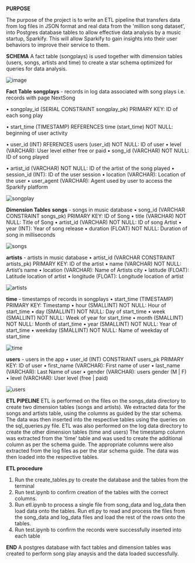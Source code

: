 
**PURPOSE**

The purpose of the project is to write an ETL pipeline that transfers data from log files in JSON format and real data from the 'million song dataset', into Postgres database tables to allow effective data analysis by a music startup, Sparkify. This will allow Sparkify to gain insights into their user behaviors to improve their service to them.

**SCHEMA**
A fact table (songplays) is used together with dimension tables (users, songs, artists and time) to create a star schema optimized for queries for data analysis.

![image](https://user-images.githubusercontent.com/116004104/197465221-4a14d0d6-bb2c-4aa0-9004-1db8d3d71363.png)



**Fact Table**
**songplays** - records in log data associated with song plays i.e. records with page NextSong

 •	songplay_id (SERIAL CONSTRAINT songplay_pk) PRIMARY KEY: ID of each song play
 
 •	start_time (TIMESTAMP) REFERENCES time (start_time) NOT NULL: beginning of user activity
 
 •	user_id (INT) RFERENCES users (user_id) NOT NULL: ID of user
 •	level (VARCHAR): User level either free or paid
 •	song_id (VARCHAR) NOT NULL: ID of song played

•	artist_id (VARCHAR) NOT NULL: ID of the artist of the song played
•	session_id (INT): ID of the user session
•	location (VARCHAR): Location of the user
•	user_agent (VARCHAR): Agent used by user to access the Sparkify platform

![songplay](https://user-images.githubusercontent.com/116004104/197466106-40891804-4c14-40d1-87f0-80cdbd96c588.png)

 
**Dimension Tables**
**songs** - songs in music database
•	song_id (VARCHAR CONSTRAINT songs_pk) PRIMARY KEY: ID of Song
•	title (VARCHAR) NOT NULL: Title of Song
•	artist_id (VARCHAR) NOT NULL: ID of song Artist
•	year (INT): Year of song release
•	duration (FLOAT) NOT NULL: Duration of song in milliseconds
 
![songs](https://user-images.githubusercontent.com/116004104/197466129-a95aa62d-7568-4d90-805b-2cf0ccd0c219.png)



**artists** - artists in music database
•	artist_id (VARCHAR CONSTRAINT artists_pk) PRIMARY KEY: ID of the artist
•	name (VARCHAR) NOT NULL: Artist’s name
•	location (VARCHAR): Name of Artists city
•	latitude (FLOAT): Latitude location of artist
•	longitude (FLOAT): Longitude location of artist
 
![artists](https://user-images.githubusercontent.com/116004104/197466159-dbd2d61c-482b-48a9-b84d-c3c84d89e33a.png)

**time** - timestamps of records in songplays 
•	start_time (TIMESTAMP) PRIMARY KEY: Timestamp
•	hour (SMALLINT) NOT NULL: Hour of start_time
•	day (SMALLINT) NOT NULL: Day of start_time
•	week (SMALLINT) NOT NULL: Week of year for start_time
•	month (SMALLINT) NOT NULL: Month of start_time
•	year (SMALLINT) NOT NULL: Year of start_time
•	weekday (SMALLINT) NOT NULL: Name of weekday of start_time

 ![time](https://user-images.githubusercontent.com/116004104/197466190-c7dd5084-cef2-4beb-b580-6986cb02c029.png)

**users** - users in the app
•	user_id (INT) CONSTRIANT users_pk PRIMARY KEY: ID of user
•	first_name (VARCHAR): First name of user
•	last_name (VARCHAR): Last Name of user
•	gender (VARCHAR): users gender (M | F)
•	level (VARCHAR): User level (free | paid)

 ![users](https://user-images.githubusercontent.com/116004104/197466204-b593d7c2-3425-4a6b-a649-ad7b292f4706.png)


**ETL PIPELINE**
ETL is performed on the files on the songs_data directory to create two dimension tables (songs and artists).
We extracted data for the songs and artists table, using the columns as guided by the star schema.
The data was then inserted into the respective tables using the queries on the sql_queries.py file.
ETL was also performed on the log data directory to create the other dimension tables (time and users)
The timestamp column was extracted from the 'time' table and was used to create the additional column as per the schema guide.
The appropriate columns were also extracted from the log files as per the star schema guide.
The data was then loaded into the respective tables.

**ETL procedure**
1. Run the create_tables.py to create the database and the tables from the terminal
2. Run test.ipynb to confirm creation of the tables with the correct columns.
3. Run etl.ipynb to process a single file from song_data and log_data then load data onto the tables. Run etl.py to read and process the files from the song_data and log_data files and load the rest of the rows onto the tables.
4. Run test.ipynb to confirm the records were successfully inserted into each table


**END**
A postgres database with fact tables and dimension tables was created to perform song play anaysis and the data loaded successfully.









